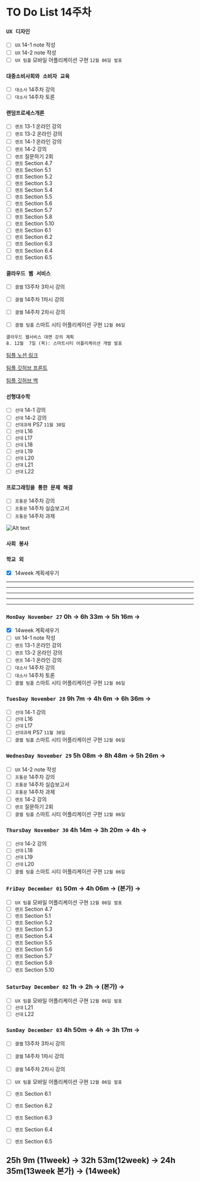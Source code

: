 # TO Do List 14주차

### `UX 디자인` 
- [ ] `UX` 14-1 note 작성
- [ ] `UX` 14-2 note 작성
- [ ] `UX 팀플` 모바일 어플리케이션 구현 `12월 06일 발표`

### `대중소비사회와 소비자 교육`
- [ ] `대소사` 14주차 강의
- [ ] `대소사` 14주차 토론

### `랜덤프로세스개론`
- [ ] `랜프` 13-1 온라인 강의
- [ ] `랜프` 13-2 온라인 강의
- [ ] `랜프` 14-1 온라인 강의
- [ ] `랜프` 14-2 강의
- [ ] `랜프` 질문하기 2회
- [ ] `랜프` Section 4.7
- [ ] `랜프` Section 5.1
- [ ] `랜프` Section 5.2
- [ ] `랜프` Section 5.3
- [ ] `랜프` Section 5.4
- [ ] `랜프` Section 5.5
- [ ] `랜프` Section 5.6
- [ ] `랜프` Section 5.7
- [ ] `랜프` Section 5.8
- [ ] `랜프` Section 5.10
- [ ] `랜프` Section 6.1
- [ ] `랜프` Section 6.2
- [ ] `랜프` Section 6.3
- [ ] `랜프` Section 6.4
- [ ] `랜프` Section 6.5

### `클라우드 웹 서비스`
- [ ] `클웹` 13주차 3차시 강의
- [ ] `클웹` 14주차 1차시 강의
- [ ] `클웹` 14주차 2차시 강의
- [ ] `클웹 팀플` 스마트 시티 어플리케이션 구현 `12월 06일`


```
클라우드 웹서비스 대면 강의 계획
8. 12월  7일 (목): 스마트시티 어플리케이션 개발 발표
```

[팀플 노션 링크](https://www.notion.so/Cloud-Web-Service-Team-Project-cb7f98e2e37c43fd98b7937e0d5018c5)

[팀플 깃허브 프론트](https://github.com/woo4826/Cloud-Web-Service-SNS-web)

[팀플 깃허브 백](https://github.com/woo4826/Cloud-Web-Service-SNS-server)

### `선형대수학`
- [ ] `선대` 14-1 강의
- [ ] `선대` 14-2 강의
- [ ] `선대과제` PS7 `11월 30일` 
- [ ] `선대` L16
- [ ] `선대` L17
- [ ] `선대` L18
- [ ] `선대` L19
- [ ] `선대` L20
- [ ] `선대` L21
- [ ] `선대` L22

### `프로그래밍을 통한 문제 해결`
- [ ] `프통문` 14주차 강의
- [ ] `프통문` 14주차 실습보고서
- [ ] `프통문` 14주차 과제

![Alt text](%E1%84%91%E1%85%B3%E1%84%90%E1%85%A9%E1%86%BC%E1%84%86%E1%85%AE%E1%86%AB%E1%84%80%E1%85%A1%E1%86%BC%E1%84%8B%E1%85%B4%E1%84%80%E1%85%A8%E1%84%92%E1%85%AC%E1%86%A8%E1%84%89%E1%85%A5.png)

### `사회 봉사`

### `학교 외`
- [x] 14week 계획세우기

---
---
---
---
---

### `MonDay November 27` 0h -> 6h 33m -> 5h 16m -> 
- [x] 14week 계획세우기
- [ ] `UX` 14-1 note 작성
- [ ] `랜프` 13-1 온라인 강의
- [ ] `랜프` 13-2 온라인 강의
- [ ] `랜프` 14-1 온라인 강의
- [ ] `대소사` 14주차 강의
- [ ] `대소사` 14주차 토론
- [ ] `클웹 팀플` 스마트 시티 어플리케이션 구현 `12월 06일`

### `TuesDay November 28` 9h 7m -> 4h 6m -> 6h 36m ->
- [ ] `선대` 14-1 강의
- [ ] `선대` L16
- [ ] `선대` L17
- [ ] `선대과제` PS7 `11월 30일` 
- [ ] `클웹 팀플` 스마트 시티 어플리케이션 구현 `12월 06일`

### `WednesDay November 29` 5h 08m -> 8h 48m -> 5h 26m ->
- [ ] `UX` 14-2 note 작성
- [ ] `프통문` 14주차 강의
- [ ] `프통문` 14주차 실습보고서
- [ ] `프통문` 14주차 과제
- [ ] `랜프` 14-2 강의
- [ ] `랜프` 질문하기 2회
- [ ] `클웹 팀플` 스마트 시티 어플리케이션 구현 `12월 06일`

### `ThursDay November 30` 4h 14m -> 3h 20m -> 4h ->
- [ ] `선대` 14-2 강의
- [ ] `선대` L18
- [ ] `선대` L19
- [ ] `선대` L20
- [ ] `클웹 팀플` 스마트 시티 어플리케이션 구현 `12월 06일`

### `FriDay December 01` 50m -> 4h 06m -> (본가) ->
- [ ] `UX 팀플` 모바일 어플리케이션 구현 `12월 06일 발표`
- [ ] `랜프` Section 4.7
- [ ] `랜프` Section 5.1
- [ ] `랜프` Section 5.2
- [ ] `랜프` Section 5.3
- [ ] `랜프` Section 5.4
- [ ] `랜프` Section 5.5
- [ ] `랜프` Section 5.6
- [ ] `랜프` Section 5.7
- [ ] `랜프` Section 5.8
- [ ] `랜프` Section 5.10

### `SaturDay December 02` 1h -> 2h -> (본가) ->
- [ ] `UX 팀플` 모바일 어플리케이션 구현 `12월 06일 발표`
- [ ] `선대` L21
- [ ] `선대` L22

### `SunDay December 03` 4h 50m -> 4h -> 3h 17m ->
- [ ] `클웹` 13주차 3차시 강의
- [ ] `클웹` 14주차 1차시 강의
- [ ] `클웹` 14주차 2차시 강의
- [ ] `UX 팀플` 모바일 어플리케이션 구현 `12월 06일 발표`
- [ ] `랜프` Section 6.1
- [ ] `랜프` Section 6.2
- [ ] `랜프` Section 6.3
- [ ] `랜프` Section 6.4
- [ ] `랜프` Section 6.5


## 25h 9m (11week) ->  32h 53m(12week) -> 24h 35m(13week 본가) -> (14week)
